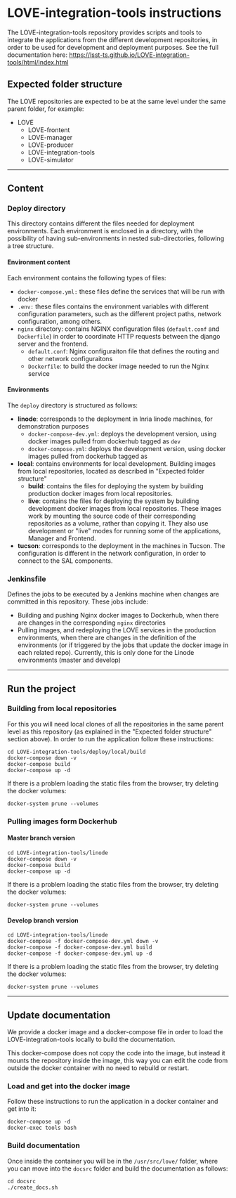 # LOVE-integration-tools instructions

The LOVE-integration-tools repository provides scripts and tools to integrate the applications from the different development repositories, in order to be used for development and deployment purposes.
See the full documentation here: https://lsst-ts.github.io/LOVE-integration-tools/html/index.html

## Expected folder structure
The LOVE repositories are expected to be at the same level under the same parent folder, for example:

* LOVE
  - LOVE-frontent
  - LOVE-manager
  - LOVE-producer
  - LOVE-integration-tools
  - LOVE-simulator
---

## Content
### Deploy directory
This directory contains different the files needed for deployment environments. Each environment is enclosed in a directory, with the possibility of having sub-environments in nested sub-directories, following a tree structure.

#### Environment content
Each environment contains the following types of files:

  * `docker-compose.yml:` these files define the services that will be run with docker
  * `.env:` these files contains the environment variables with different configuration parameters, such as the different project paths, network configuration, among others.
  * `nginx` directory: contains NGINX configuration files (`default.conf` and `Dockerfile`) in order to coordinate HTTP requests between the django server and the frontend.
    * `default.conf`: Nginx configuraiton file that defines the routing and other network configuraitons
    * `Dockerfile`: to build the docker image needed to run the Nginx service

#### Environments
The `deploy` directory is structured as follows:
  * **linode**: corresponds to the deployment in Inria linode machines, for demonstration purposes
    * `docker-compose-dev.yml`: deploys the development version, using docker images pulled from dockerhub tagged as `dev`
    * `docker-compose.yml`: deploys the development version, using docker images pulled from dockerhub tagged as
  * **local**: contains environments for local development. Building images from local repositories, located as described in "Expected folder structure"
    * **build**: contains the files for deploying the system by building production docker images from local repositories.
    * **live**: contains the files for deploying the system by building development docker images from local repositories. These images work by mounting the source code of their corresponding repositories as a volume, rather than copying it. They also use development or "live" modes for running some of the applications, Manager and Frontend.
  * **tucson**: corresponds to the deployment in the machines in Tucson. The configuration is different in the network configuration, in order to connect to the SAL components.

### Jenkinsfile
Defines the jobs to be executed by a Jenkins machine when changes are committed in this repository. These jobs include:
* Building and pushing Nginx docker images to Dockerhub, when there are changes in the corresponding `nginx` directories
* Pulling images, and redeploying the LOVE services in the production environments, when there are changes in the definition of the environments (or if triggered by the jobs that update the docker image in each related repo). Currently, this is only done for the Linode environments (master and develop)

---

## Run the project
### Building from local repositories
For this you will need local clones of all the repositories in the same parent level as this repository (as explained in the "Expected folder structure" section above). In order to run the application follow these instructions:

```
cd LOVE-integration-tools/deploy/local/build
docker-compose down -v
docker-compose build
docker-compose up -d
```

If there is a problem loading the static files from the browser, try deleting the docker volumes:
```
docker-system prune --volumes
```

### Pulling images form Dockerhub
#### Master branch version
```
cd LOVE-integration-tools/linode
docker-compose down -v
docker-compose build
docker-compose up -d
```

If there is a problem loading the static files from the browser, try deleting the docker volumes:
```
docker-system prune --volumes
```

#### Develop branch version
```
cd LOVE-integration-tools/linode
docker-compose -f docker-compose-dev.yml down -v
docker-compose -f docker-compose-dev.yml build
docker-compose -f docker-compose-dev.yml up -d
```

If there is a problem loading the static files from the browser, try deleting the docker volumes:
```
docker-system prune --volumes
```

---
## Update documentation
We provide a docker image and a docker-compose file in order to load the LOVE-integration-tools locally to build the documentation.

This docker-compose does not copy the code into the image, but instead it mounts the repository inside the image, this way you can edit the code from outside the docker container with no need to rebuild or restart.

### Load and get into the docker image
Follow these instructions to run the application in a docker container and get into it:

```
docker-compose up -d
docker-exec tools bash
```

### Build documentation
Once inside the container you will be in the `/usr/src/love/` folder, where you can move into the `docsrc` folder and build the documentation as follows:
```
cd docsrc
./create_docs.sh
```
